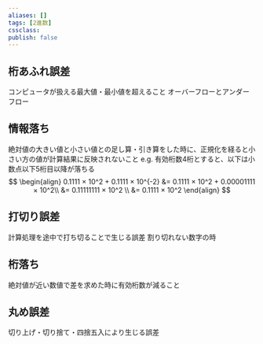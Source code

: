 ```yaml
---
aliases: []
tags: [2進数]
cssclass:
publish: false
---
```

## 桁あふれ誤差
コンピュータが扱える最大値・最小値を超えること
オーバーフローとアンダーフロー
## 情報落ち
絶対値の大きい値と小さい値との足し算・引き算をした時に、正規化を経ると小さい方の値が計算結果に反映されないこと
e.g. 有効桁数4桁とすると、以下は小数点以下5桁目以降が落ちる
$$ 
\begin{align}
0.1111 × 10^2 + 0.1111 × 10^{-2} &= 0.1111 × 10^2 + 0.00001111 × 10^2\\
&= 0.11111111 × 10^2 \\
&= 0.1111 × 10^2 
\end{align}
$$
## 打切り誤差
計算処理を途中で打ち切ることで生じる誤差
割り切れない数字の時

## 桁落ち
絶対値が近い数値で差を求めた時に有効桁数が減ること

## 丸め誤差
切り上げ・切り捨て・四捨五入により生じる誤差
